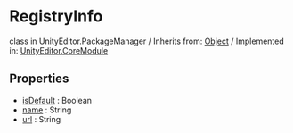 # RegistryInfo
class in UnityEditor.PackageManager
 / Inherits from: <a href="https://docs.unity3d.com/6000.2/Documentation/ScriptReference/Object.html">Object</a> / Implemented in: <a href="https://docs.unity3d.com/6000.2/Documentation/ScriptReference/UnityEditor.CoreModule.html">UnityEditor.CoreModule</a>

## Properties
- <a href="https://docs.unity3d.com/6000.2/Documentation/ScriptReference/RegistryInfo-isDefault.html">isDefault</a> : Boolean
- <a href="https://docs.unity3d.com/6000.2/Documentation/ScriptReference/RegistryInfo-name.html">name</a> : String
- <a href="https://docs.unity3d.com/6000.2/Documentation/ScriptReference/RegistryInfo-url.html">url</a> : String
